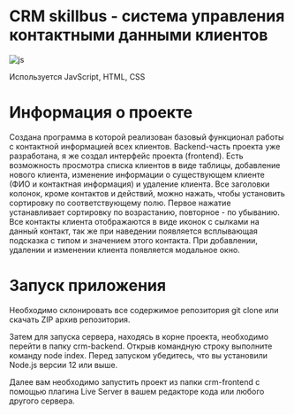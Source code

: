 # CRM skillbus - система управления контактными данными клиентов
![js](https://github.com/Vanxelsing123/CRM-skillbus/assets/135120438/2e74f0f2-7ab3-4c70-9a94-1bd4751006a2)

Используется JavScript, HTML, CSS

# Информация о проекте
Создана программа в которой реализован базовый функционал работы с контактной информацией всех клиентов. Backend-часть проекта уже разработана, я же создал интерфейс проекта (frontend). Есть возможность просмотра списка клиентов в виде таблицы, добавление нового клиента, изменение информации о существующем клиенте (ФИО и контактная информация) и удаление клиента. Все заголовки колонок, кроме контактов и действий, можно нажать, чтобы установить сортировку по соответствующему полю. Первое нажатие устанавливает сортировку по возрастанию, повторное - по убыванию. Все контакты клиента отображаются в виде иконок с сылками на данный контакт, так же при наведении появляется всплывающая подсказка с типом и значением этого контакта. При добавлении, удалении и изменении клиента появляется модальное окно.

# Запуск приложения
Необходимо склонировать все содержимое репозитория git clone <this repo> или скачать ZIP архив репозитория.

Затем для запуска сервера, находясь в корне проекта, необходимо перейти в папку crm-backend. Открыв командную строку выполните команду node index. Перед запуском убедитесь, что вы установили Node.js версии 12 или выше.

Далее  вам необходимо запустить проект из папки crm-frontend с помощью плагина Live Server в вашем редакторе кода или любого другого сервера.

